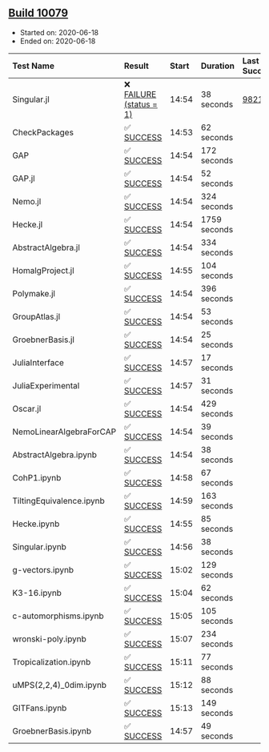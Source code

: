 ## [Build 10079](https://oscarci.mathematik.uni-kl.de/job/oscar/10079/)

* Started on: 2020-06-18
* Ended on: 2020-06-18

| Test Name    | Result | Start | Duration | Last Success | First Failure |
|:-------------|:-------|:------|:---------|:-------------|:--------------|
| Singular.jl | ❌ [FAILURE (status = 1)](https://oscarci.mathematik.uni-kl.de/job/oscar/10079/artifact/logs/build-10079/Singular.jl.log) | 14:54 | 38 seconds | [9821](https://oscarci.mathematik.uni-kl.de/job/oscar/9821/) | [9822](https://oscarci.mathematik.uni-kl.de/job/oscar/9822/) |
| CheckPackages | ✅ [SUCCESS](https://oscarci.mathematik.uni-kl.de/job/oscar/10079/artifact/logs/build-10079/CheckPackages.log) | 14:53 | 62 seconds |  |  |
| GAP | ✅ [SUCCESS](https://oscarci.mathematik.uni-kl.de/job/oscar/10079/artifact/logs/build-10079/GAP.log) | 14:54 | 172 seconds |  |  |
| GAP.jl | ✅ [SUCCESS](https://oscarci.mathematik.uni-kl.de/job/oscar/10079/artifact/logs/build-10079/GAP.jl.log) | 14:54 | 52 seconds |  |  |
| Nemo.jl | ✅ [SUCCESS](https://oscarci.mathematik.uni-kl.de/job/oscar/10079/artifact/logs/build-10079/Nemo.jl.log) | 14:54 | 324 seconds |  |  |
| Hecke.jl | ✅ [SUCCESS](https://oscarci.mathematik.uni-kl.de/job/oscar/10079/artifact/logs/build-10079/Hecke.jl.log) | 14:54 | 1759 seconds |  |  |
| AbstractAlgebra.jl | ✅ [SUCCESS](https://oscarci.mathematik.uni-kl.de/job/oscar/10079/artifact/logs/build-10079/AbstractAlgebra.jl.log) | 14:54 | 334 seconds |  |  |
| HomalgProject.jl | ✅ [SUCCESS](https://oscarci.mathematik.uni-kl.de/job/oscar/10079/artifact/logs/build-10079/HomalgProject.jl.log) | 14:55 | 104 seconds |  |  |
| Polymake.jl | ✅ [SUCCESS](https://oscarci.mathematik.uni-kl.de/job/oscar/10079/artifact/logs/build-10079/Polymake.jl.log) | 14:54 | 396 seconds |  |  |
| GroupAtlas.jl | ✅ [SUCCESS](https://oscarci.mathematik.uni-kl.de/job/oscar/10079/artifact/logs/build-10079/GroupAtlas.jl.log) | 14:54 | 53 seconds |  |  |
| GroebnerBasis.jl | ✅ [SUCCESS](https://oscarci.mathematik.uni-kl.de/job/oscar/10079/artifact/logs/build-10079/GroebnerBasis.jl.log) | 14:54 | 25 seconds |  |  |
| JuliaInterface | ✅ [SUCCESS](https://oscarci.mathematik.uni-kl.de/job/oscar/10079/artifact/logs/build-10079/JuliaInterface.log) | 14:57 | 17 seconds |  |  |
| JuliaExperimental | ✅ [SUCCESS](https://oscarci.mathematik.uni-kl.de/job/oscar/10079/artifact/logs/build-10079/JuliaExperimental.log) | 14:57 | 31 seconds |  |  |
| Oscar.jl | ✅ [SUCCESS](https://oscarci.mathematik.uni-kl.de/job/oscar/10079/artifact/logs/build-10079/Oscar.jl.log) | 14:54 | 429 seconds |  |  |
| NemoLinearAlgebraForCAP | ✅ [SUCCESS](https://oscarci.mathematik.uni-kl.de/job/oscar/10079/artifact/logs/build-10079/NemoLinearAlgebraForCAP.log) | 14:54 | 39 seconds |  |  |
| AbstractAlgebra.ipynb | ✅ [SUCCESS](https://oscarci.mathematik.uni-kl.de/job/oscar/10079/artifact/logs/build-10079/AbstractAlgebra.ipynb.log) | 14:54 | 38 seconds |  |  |
| CohP1.ipynb | ✅ [SUCCESS](https://oscarci.mathematik.uni-kl.de/job/oscar/10079/artifact/logs/build-10079/CohP1.ipynb.log) | 14:58 | 67 seconds |  |  |
| TiltingEquivalence.ipynb | ✅ [SUCCESS](https://oscarci.mathematik.uni-kl.de/job/oscar/10079/artifact/logs/build-10079/TiltingEquivalence.ipynb.log) | 14:59 | 163 seconds |  |  |
| Hecke.ipynb | ✅ [SUCCESS](https://oscarci.mathematik.uni-kl.de/job/oscar/10079/artifact/logs/build-10079/Hecke.ipynb.log) | 14:55 | 85 seconds |  |  |
| Singular.ipynb | ✅ [SUCCESS](https://oscarci.mathematik.uni-kl.de/job/oscar/10079/artifact/logs/build-10079/Singular.ipynb.log) | 14:56 | 38 seconds |  |  |
| g-vectors.ipynb | ✅ [SUCCESS](https://oscarci.mathematik.uni-kl.de/job/oscar/10079/artifact/logs/build-10079/g-vectors.ipynb.log) | 15:02 | 129 seconds |  |  |
| K3-16.ipynb | ✅ [SUCCESS](https://oscarci.mathematik.uni-kl.de/job/oscar/10079/artifact/logs/build-10079/K3-16.ipynb.log) | 15:04 | 62 seconds |  |  |
| c-automorphisms.ipynb | ✅ [SUCCESS](https://oscarci.mathematik.uni-kl.de/job/oscar/10079/artifact/logs/build-10079/c-automorphisms.ipynb.log) | 15:05 | 105 seconds |  |  |
| wronski-poly.ipynb | ✅ [SUCCESS](https://oscarci.mathematik.uni-kl.de/job/oscar/10079/artifact/logs/build-10079/wronski-poly.ipynb.log) | 15:07 | 234 seconds |  |  |
| Tropicalization.ipynb | ✅ [SUCCESS](https://oscarci.mathematik.uni-kl.de/job/oscar/10079/artifact/logs/build-10079/Tropicalization.ipynb.log) | 15:11 | 77 seconds |  |  |
| uMPS(2,2,4)_0dim.ipynb | ✅ [SUCCESS](https://oscarci.mathematik.uni-kl.de/job/oscar/10079/artifact/logs/build-10079/uMPS-2-2-4-_0dim.ipynb.log) | 15:12 | 88 seconds |  |  |
| GITFans.ipynb | ✅ [SUCCESS](https://oscarci.mathematik.uni-kl.de/job/oscar/10079/artifact/logs/build-10079/GITFans.ipynb.log) | 15:13 | 149 seconds |  |  |
| GroebnerBasis.ipynb | ✅ [SUCCESS](https://oscarci.mathematik.uni-kl.de/job/oscar/10079/artifact/logs/build-10079/GroebnerBasis.ipynb.log) | 14:57 | 49 seconds |  |  |
